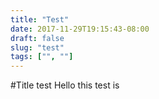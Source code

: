 ```yaml
---
title: "Test"
date: 2017-11-29T19:15:43-08:00
draft: false
slug: "test"
tags: ["", ""]
---
```

#Title test
Hello this test is 
